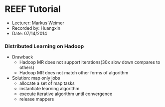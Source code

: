 REEF Tutorial
=============

* Lecturer: Markus Weimer
* Recorded by: Huangxin
* Date: 07/14/2014

### Distributed Learning on Hadoop
- Drawback
	- Hadoop MR does not support iterations(30x slow down compares to others)
	- Hadoop MR does not match other forms of algorithm
- Solution: map only jobs
	- allocate a set of map tasks
	- instantiate learning algorithm
	- execute iterative algorithm until convergence
	- release mappers
